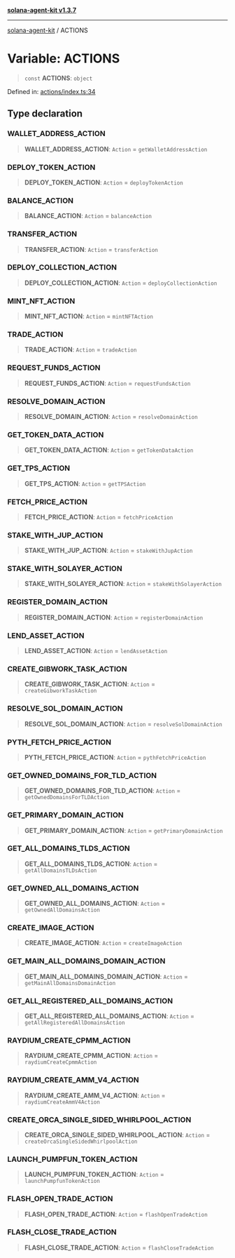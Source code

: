 [**solana-agent-kit v1.3.7**](../README.md)

***

[solana-agent-kit](../README.md) / ACTIONS

# Variable: ACTIONS

> `const` **ACTIONS**: `object`

Defined in: [actions/index.ts:34](https://github.com/sendaifun/solana-agent-kit/blob/6acfa958180602da3c2d2ac883bf660ca90dba2f/src/actions/index.ts#L34)

## Type declaration

### WALLET\_ADDRESS\_ACTION

> **WALLET\_ADDRESS\_ACTION**: `Action` = `getWalletAddressAction`

### DEPLOY\_TOKEN\_ACTION

> **DEPLOY\_TOKEN\_ACTION**: `Action` = `deployTokenAction`

### BALANCE\_ACTION

> **BALANCE\_ACTION**: `Action` = `balanceAction`

### TRANSFER\_ACTION

> **TRANSFER\_ACTION**: `Action` = `transferAction`

### DEPLOY\_COLLECTION\_ACTION

> **DEPLOY\_COLLECTION\_ACTION**: `Action` = `deployCollectionAction`

### MINT\_NFT\_ACTION

> **MINT\_NFT\_ACTION**: `Action` = `mintNFTAction`

### TRADE\_ACTION

> **TRADE\_ACTION**: `Action` = `tradeAction`

### REQUEST\_FUNDS\_ACTION

> **REQUEST\_FUNDS\_ACTION**: `Action` = `requestFundsAction`

### RESOLVE\_DOMAIN\_ACTION

> **RESOLVE\_DOMAIN\_ACTION**: `Action` = `resolveDomainAction`

### GET\_TOKEN\_DATA\_ACTION

> **GET\_TOKEN\_DATA\_ACTION**: `Action` = `getTokenDataAction`

### GET\_TPS\_ACTION

> **GET\_TPS\_ACTION**: `Action` = `getTPSAction`

### FETCH\_PRICE\_ACTION

> **FETCH\_PRICE\_ACTION**: `Action` = `fetchPriceAction`

### STAKE\_WITH\_JUP\_ACTION

> **STAKE\_WITH\_JUP\_ACTION**: `Action` = `stakeWithJupAction`

### STAKE\_WITH\_SOLAYER\_ACTION

> **STAKE\_WITH\_SOLAYER\_ACTION**: `Action` = `stakeWithSolayerAction`

### REGISTER\_DOMAIN\_ACTION

> **REGISTER\_DOMAIN\_ACTION**: `Action` = `registerDomainAction`

### LEND\_ASSET\_ACTION

> **LEND\_ASSET\_ACTION**: `Action` = `lendAssetAction`

### CREATE\_GIBWORK\_TASK\_ACTION

> **CREATE\_GIBWORK\_TASK\_ACTION**: `Action` = `createGibworkTaskAction`

### RESOLVE\_SOL\_DOMAIN\_ACTION

> **RESOLVE\_SOL\_DOMAIN\_ACTION**: `Action` = `resolveSolDomainAction`

### PYTH\_FETCH\_PRICE\_ACTION

> **PYTH\_FETCH\_PRICE\_ACTION**: `Action` = `pythFetchPriceAction`

### GET\_OWNED\_DOMAINS\_FOR\_TLD\_ACTION

> **GET\_OWNED\_DOMAINS\_FOR\_TLD\_ACTION**: `Action` = `getOwnedDomainsForTLDAction`

### GET\_PRIMARY\_DOMAIN\_ACTION

> **GET\_PRIMARY\_DOMAIN\_ACTION**: `Action` = `getPrimaryDomainAction`

### GET\_ALL\_DOMAINS\_TLDS\_ACTION

> **GET\_ALL\_DOMAINS\_TLDS\_ACTION**: `Action` = `getAllDomainsTLDsAction`

### GET\_OWNED\_ALL\_DOMAINS\_ACTION

> **GET\_OWNED\_ALL\_DOMAINS\_ACTION**: `Action` = `getOwnedAllDomainsAction`

### CREATE\_IMAGE\_ACTION

> **CREATE\_IMAGE\_ACTION**: `Action` = `createImageAction`

### GET\_MAIN\_ALL\_DOMAINS\_DOMAIN\_ACTION

> **GET\_MAIN\_ALL\_DOMAINS\_DOMAIN\_ACTION**: `Action` = `getMainAllDomainsDomainAction`

### GET\_ALL\_REGISTERED\_ALL\_DOMAINS\_ACTION

> **GET\_ALL\_REGISTERED\_ALL\_DOMAINS\_ACTION**: `Action` = `getAllRegisteredAllDomainsAction`

### RAYDIUM\_CREATE\_CPMM\_ACTION

> **RAYDIUM\_CREATE\_CPMM\_ACTION**: `Action` = `raydiumCreateCpmmAction`

### RAYDIUM\_CREATE\_AMM\_V4\_ACTION

> **RAYDIUM\_CREATE\_AMM\_V4\_ACTION**: `Action` = `raydiumCreateAmmV4Action`

### CREATE\_ORCA\_SINGLE\_SIDED\_WHIRLPOOL\_ACTION

> **CREATE\_ORCA\_SINGLE\_SIDED\_WHIRLPOOL\_ACTION**: `Action` = `createOrcaSingleSidedWhirlpoolAction`

### LAUNCH\_PUMPFUN\_TOKEN\_ACTION

> **LAUNCH\_PUMPFUN\_TOKEN\_ACTION**: `Action` = `launchPumpfunTokenAction`

### FLASH\_OPEN\_TRADE\_ACTION

> **FLASH\_OPEN\_TRADE\_ACTION**: `Action` = `flashOpenTradeAction`

### FLASH\_CLOSE\_TRADE\_ACTION

> **FLASH\_CLOSE\_TRADE\_ACTION**: `Action` = `flashCloseTradeAction`
